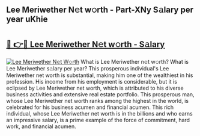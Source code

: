 ## Lee Meriwether N𝚎t w𝚘rth - Part-XNy S𝚊lary per year uKhie

# <h2><a href="http://gc3jpu6.nevu.top/?p=Lee+Meriwether">🔗 👉🔴 Lee Meriwether N𝚎t w𝚘rth - S𝚊lary</a></h2>

[![Lee Meriwether N𝚎t W𝚘rth](https://i.imgur.com/Oavwk0R.jpeg)](http://gc3jpu6.nevu.top/?p=Lee+Meriwether)
What is Lee Meriwether n𝚎t w𝚘rth? What is Lee Meriwether s𝚊lary per year?
This prosperous individual's Lee Meriwether net worth is substantial, making him one of the wealthiest in his profession. His income from his employment is considerable, but it is eclipsed by Lee Meriwether net worth, which is attributed to his diverse business activities and extensive real estate portfolio. This prosperous man, whose Lee Meriwether net worth ranks among the highest in the world, is celebrated for his business acumen and financial acumen. This rich individual, whose Lee Meriwether net worth is in the billions and who earns an impressive salary, is a prime example of the force of commitment, hard work, and financial acumen.
